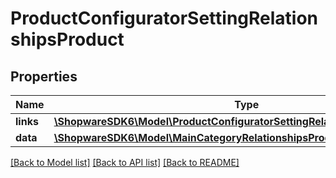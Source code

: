 # ProductConfiguratorSettingRelationshipsProduct

## Properties
Name | Type | Description | Notes
------------ | ------------- | ------------- | -------------
**links** | [**\ShopwareSDK6\Model\ProductConfiguratorSettingRelationshipsProductLinks**](ProductConfiguratorSettingRelationshipsProductLinks.md) |  | [optional] 
**data** | [**\ShopwareSDK6\Model\MainCategoryRelationshipsProductData**](MainCategoryRelationshipsProductData.md) |  | [optional] 

[[Back to Model list]](../../README.md#documentation-for-models) [[Back to API list]](../../README.md#documentation-for-api-endpoints) [[Back to README]](../../README.md)

